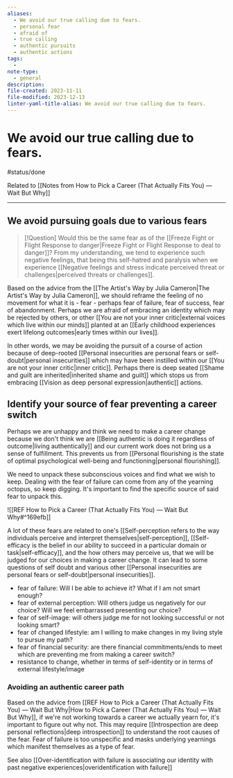 ```yaml
---
aliases:
  - We avoid our true calling due to fears.
  - personal fear
  - afraid of
  - true calling
  - authentic pursuits
  - authentic actions
tags:
  - 
note-type:
  - general
description: 
file-created: 2023-11-11
file-modified: 2023-12-13
linter-yaml-title-alias: We avoid our true calling due to fears.
---
```


# We avoid our true calling due to fears.

#status/done 

Related to [[Notes from How to Pick a Career (That Actually Fits You) — Wait But Why]]

---

## We avoid pursuing goals due to various fears

> [!Question]
> Would this be the same fear as of the [[Freeze Fight or Flight Response to danger|Freeze Fight or Flight Response to deal to danger]]? From my understanding, we tend to experience such negative feelings, that being this self-hatred and paralysis when we experience [[Negative feelings and stress indicate perceived threat or challenges|perceived threats or challenges]].

Based on the advice from the [[The Artist's Way by Julia Cameron|The Artist's Way by Julia Cameron]], we should reframe the feeling of no movement for what it is - fear - perhaps fear of failure, fear of success, fear of abandonment. Perhaps we are afraid of embracing an identity which may be rejected by others, or other [[You are not your inner critic|external voices which live within our minds]] planted at an [[Early childhood experiences exert lifelong outcomes|early times within our lives]].

In other words, we may be avoiding the pursuit of a course of action because of deep-rooted [[Personal insecurities are personal fears or self-doubt|personal insecurities]] which may have been instilled within our [[You are not your inner critic|inner critic]]. Perhaps there is deep seated [[Shame and guilt are inherited|inherited shame and guilt]] which stops us from embracing [[Vision as deep personal expression|authentic]] actions.

## Identify your source of fear preventing a career switch

Perhaps we are unhappy and think we need to make a career change because we don't think we are [[Being authentic is doing it regardless of outcome|living authentically]] and our current work does not bring us a sense of fulfillment. This prevents us from [[Personal flourishing is the state of optimal psychological well-being and functioning|personal flourishing]].

We need to unpack these subconscious voices and find what we wish to keep. Dealing with the fear of failure can come from any of the yearning octopus, so keep digging. It's important to find the specific source of said fear to unpack this.

![[REF How to Pick a Career (That Actually Fits You) — Wait But Why#^169efb]]

A lot of these fears are related to one's [[Self-perception refers to the way individuals perceive and interpret themselves|self-perception]], [[Self-efficacy is the belief in our ability to succeed in a particular domain or task|self-efficacy]], and the how others may perceive us, that we will be judged for our choices in making a career change. It can lead to some questions of self doubt and various other [[Personal insecurities are personal fears or self-doubt|personal insecurities]].

- fear of failure: Will I be able to achieve it? What if I am not smart enough?
- fear of external perception: Will others judge us negatively for our choice? Will we feel embarrassed presenting our choice?
- fear of self-image: will others judge me for not looking successful or not looking smart?
- fear of changed lifestyle: am I willing to make changes in my living style to pursue my path?
- fear of financial security: are there financial commitments/ends to meet which are preventing me from making a career switch?
- resistance to change, whether in terms of self-identity or in terms of external lifestyle/image

### Avoiding an authentic career path

Based on the advice from [[REF How to Pick a Career (That Actually Fits You) — Wait But Why|How to Pick a Career (That Actually Fits You) — Wait But Why]], if we're not working towards a career we actually yearn for, it's important to figure out why not. This may require [[Introspection are deep personal reflections|deep introspection]] to understand the root causes of the fear. Fear of failure is too unspecific and masks underlying yearnings which manifest themselves as a type of fear.

See also [[Over-identification with failure is associating our identity with past negative experiences|overidentification with failure]]
